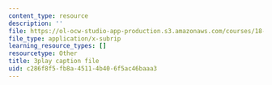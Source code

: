 ```yaml
---
content_type: resource
description: ''
file: https://ol-ocw-studio-app-production.s3.amazonaws.com/courses/18-01sc-single-variable-calculus-fall-2010/c286f8f5fb8a45114b406f5ac46baaa3_KhwQKE_tld0.srt
file_type: application/x-subrip
learning_resource_types: []
resourcetype: Other
title: 3play caption file
uid: c286f8f5-fb8a-4511-4b40-6f5ac46baaa3
---
```

